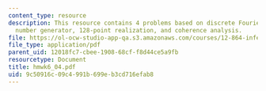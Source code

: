 ```yaml
---
content_type: resource
description: This resource contains 4 problems based on discrete Fourier series, random
  number generator, 128-point realization, and coherence analysis.
file: https://ol-ocw-studio-app-qa.s3.amazonaws.com/courses/12-864-inference-from-data-and-models-spring-2005/9c50916c09c4991b699eb3cd716efab8_hmwk6_04.pdf
file_type: application/pdf
parent_uid: 12018fc7-cbee-1908-68cf-f8d44ce5a9fb
resourcetype: Document
title: hmwk6_04.pdf
uid: 9c50916c-09c4-991b-699e-b3cd716efab8
---
```

